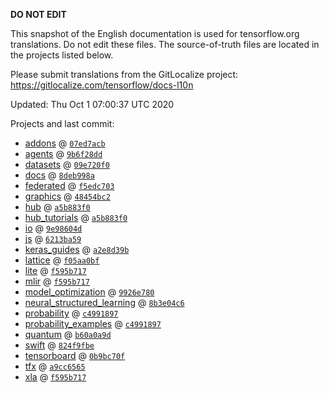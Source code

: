 __DO NOT EDIT__

This snapshot of the English documentation is used for tensorflow.org
translations. Do not edit these files. The source-of-truth files are located in
the projects listed below.

Please submit translations from the GitLocalize project: https://gitlocalize.com/tensorflow/docs-l10n

Updated: Thu Oct  1 07:00:37 UTC 2020

Projects and last commit:

- [addons](https://github.com/tensorflow/addons/tree/master/docs) @ <a href='https://github.com/tensorflow/addons/commit/07ed7acb047c3c2161f5ed70eae90350c4d995ba'><code>07ed7acb</code></a>
- [agents](https://github.com/tensorflow/agents/tree/master/docs) @ <a href='https://github.com/tensorflow/agents/commit/9b6f28dd282639d856a71772fcb597e62d4b888b'><code>9b6f28dd</code></a>
- [datasets](https://github.com/tensorflow/datasets/tree/master/docs) @ <a href='https://github.com/tensorflow/datasets/commit/09e720f0755c3e808a562dbb49de9c0368463116'><code>09e720f0</code></a>
- [docs](https://github.com/tensorflow/docs/tree/master/site/en) @ <a href='https://github.com/tensorflow/docs/commit/8deb998a040ecf17b8887cf568fa919e16243560'><code>8deb998a</code></a>
- [federated](https://github.com/tensorflow/federated/tree/master/docs) @ <a href='https://github.com/tensorflow/federated/commit/f5edc7037c0bfba74d12053013d1b9c3d0ae04e4'><code>f5edc703</code></a>
- [graphics](https://github.com/tensorflow/graphics/tree/master/tensorflow_graphics/g3doc) @ <a href='https://github.com/tensorflow/graphics/commit/48454bc297e4b7b59e1fac8b4cc92058e1d7642e'><code>48454bc2</code></a>
- [hub](https://github.com/tensorflow/hub/tree/master/docs) @ <a href='https://github.com/tensorflow/hub/commit/a5b883f0419437fc8a9b26b1d95f5cfe5ecad8ef'><code>a5b883f0</code></a>
- [hub_tutorials](https://github.com/tensorflow/hub/tree/master/examples/colab) @ <a href='https://github.com/tensorflow/hub/commit/a5b883f0419437fc8a9b26b1d95f5cfe5ecad8ef'><code>a5b883f0</code></a>
- [io](https://github.com/tensorflow/io/tree/master/docs) @ <a href='https://github.com/tensorflow/io/commit/9e98604d9ccee6f1e16063efef603abde1cc5383'><code>9e98604d</code></a>
- [js](https://github.com/tensorflow/tfjs-website/tree/master/docs) @ <a href='https://github.com/tensorflow/tfjs-website/commit/6213ba596d55a9e54cd6bf98706c28d42974b775'><code>6213ba59</code></a>
- [keras_guides](https://github.com/tensorflow/docs/tree/snapshot-keras/site/en/guide/keras) @ <a href='https://github.com/tensorflow/docs/commit/a2e8d39bbc7abd82f9dc2ebeacb5a689b8d850bd'><code>a2e8d39b</code></a>
- [lattice](https://github.com/tensorflow/lattice/tree/master/docs) @ <a href='https://github.com/tensorflow/lattice/commit/f05aa0bf2e85756f7a5f49f1378f0d1e428bea2d'><code>f05aa0bf</code></a>
- [lite](https://github.com/tensorflow/tensorflow/tree/master/tensorflow/lite/g3doc) @ <a href='https://github.com/tensorflow/tensorflow/commit/f595b717db722ac6f8d794f5ee9d438bfbe8fc68'><code>f595b717</code></a>
- [mlir](https://github.com/tensorflow/tensorflow/tree/master/tensorflow/compiler/mlir/g3doc) @ <a href='https://github.com/tensorflow/tensorflow/commit/f595b717db722ac6f8d794f5ee9d438bfbe8fc68'><code>f595b717</code></a>
- [model_optimization](https://github.com/tensorflow/model-optimization/tree/master/tensorflow_model_optimization/g3doc) @ <a href='https://github.com/tensorflow/model-optimization/commit/9926e780372d6326333d60fed0ba2c2a66bda781'><code>9926e780</code></a>
- [neural_structured_learning](https://github.com/tensorflow/neural-structured-learning/tree/master/g3doc) @ <a href='https://github.com/tensorflow/neural-structured-learning/commit/8b3e04c6ebdb06e8e52606a8835f9f55d0e76eec'><code>8b3e04c6</code></a>
- [probability](https://github.com/tensorflow/probability/tree/master/tensorflow_probability/g3doc) @ <a href='https://github.com/tensorflow/probability/commit/c4991897ce921d05663374fbc5a4e18774314f91'><code>c4991897</code></a>
- [probability_examples](https://github.com/tensorflow/probability/tree/master/tensorflow_probability/examples/jupyter_notebooks) @ <a href='https://github.com/tensorflow/probability/commit/c4991897ce921d05663374fbc5a4e18774314f91'><code>c4991897</code></a>
- [quantum](https://github.com/tensorflow/quantum/tree/master/docs) @ <a href='https://github.com/tensorflow/quantum/commit/b60a0a9d9102f7d3a62417d97ed592192a8f9ed3'><code>b60a0a9d</code></a>
- [swift](https://github.com/tensorflow/swift/tree/master/docs/site) @ <a href='https://github.com/tensorflow/swift/commit/824f9fbe499642d64e315ac11423a8c9061dd075'><code>824f9fbe</code></a>
- [tensorboard](https://github.com/tensorflow/tensorboard/tree/master/docs) @ <a href='https://github.com/tensorflow/tensorboard/commit/0b9bc70f22bfc301c5e994d0dc03342ba3921a2f'><code>0b9bc70f</code></a>
- [tfx](https://github.com/tensorflow/tfx/tree/master/docs) @ <a href='https://github.com/tensorflow/tfx/commit/a9cc6565463fe9156d5745fb20ecd232dcb6caba'><code>a9cc6565</code></a>
- [xla](https://github.com/tensorflow/tensorflow/tree/master/tensorflow/compiler/xla/g3doc) @ <a href='https://github.com/tensorflow/tensorflow/commit/f595b717db722ac6f8d794f5ee9d438bfbe8fc68'><code>f595b717</code></a>

